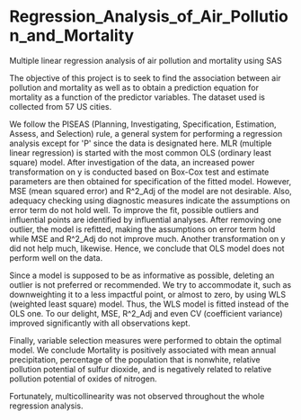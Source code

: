 # Regression_Analysis_of_Air_Pollution_and_Mortality
Multiple linear regression analysis of air pollution and mortality using SAS

The objective of this project is to seek to find the association between air pollution and mortality as well as to obtain a prediction equation for mortality as a function of the predictor variables. The dataset used is collected from 57 US cities.

We follow the PISEAS (Planning, Investigating, Specification, Estimation, Assess, and Selection) rule, a general system for performing a regression analysis except for 'P' since the data is designated here. MLR
(multiple linear regression) is started with the most common OLS (ordinary least square) model. After investigation of the data, an increased power transformation on y is conducted based on Box-Cox test and estimate parameters are then obtained for specification of the fitted model. However, MSE (mean squared error) and R^2_Adj of the model are not desirable. Also, adequacy checking using diagnostic measures indicate the assumptions on error term do not hold well. To improve the fit, possible outliers and influential points are identified by influential analyses. After removing one outlier, the model is refitted, making the assumptions on error term hold while MSE and R^2_Adj do not improve much. Another transformation on y did not help much, likewise. Hence, we conclude that OLS model does not perform well on the data.

Since a model is supposed to be as informative as possible, deleting an outlier is not preferred or recommended. We try to accommodate it, such as downweighting it to a less impactful point, or almost to zero,
by using WLS (weighted least square) model. Thus, the WLS model is fitted instead of the OLS one. To our delight, MSE, R^2_Adj and even CV (coefficient variance) improved significantly with all observations kept.

Finally, variable selection measures were performed to obtain the optimal model.
We conclude Mortality is positively associated with mean annual precipitation, percentage of the population that is nonwhite, relative pollution potential of sulfur dioxide, and is negatively related to relative pollution
potential of oxides of nitrogen.

Fortunately, multicollinearity was not observed throughout the whole regression analysis.
